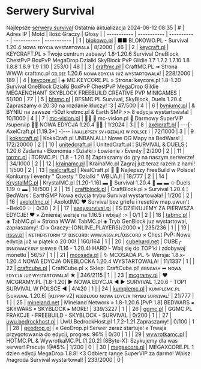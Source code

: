 
# Serwery Survival
Najlepsze [serwery survival](https://mcserwery.pl/serwery/minecraft/tryb/Survival)
Ostatnia aktualizacja 2024-06-12 08:35
| # | Adres IP | Motd | Ilość Graczy | Głosy |
| ----------- | ----------- | ----------- | ----------- | ----------- |
| 1 | 	[blokowo.pl](https://mcserwery.pl/serwery/minecraft/98/) | ■■ BLOKOWO.PL - Survival 1.20.4 ɴᴏᴡᴀ ᴇᴅʏᴄᴊᴀ ᴡʏꜱᴛᴀʀᴛᴏᴡᴀʟᴀ | 8/2000 | 46 |
| 2 | 	[keycraft.pl](https://mcserwery.pl/serwery/minecraft/255/) | KEYCRAFT.PL » Twoje centrum zabawy! 1.8-1.20.6 Survival OneBlock ChestPvP BoxPvP MegaDrop Dzialki SkyBlock PvP Gildie 1.7 1.7.2 1.7.10 1.8 1.8.8 1.8.9 1.9 1.10  | 253/0 | 48 |
| 3 | 	[craftmc.pl](https://mcserwery.pl/serwery/minecraft/87/) | CraftMC.PL ➟ Strona WWW: craftmc.pl ɢɪʟᴅɪᴇ 1.20.6 ɴᴏᴡᴀ ᴇᴅʏᴄᴊᴀ ᴊᴜż ᴡʏꜱᴛᴀʀᴛᴏᴡᴀʟᴀ! | 228/2000 | 189 |
| 4 | 	[keycore.pl](https://mcserwery.pl/serwery/minecraft/252/) | ◈ MC.KEYCORE.PL » Strona: keycore.pl 1.8-1.20 Survival OneBlock Dzialki BoxPvP ChestPvP MegaDrop Gildie MEGAENCHANT SKYBLOCK FREEBUILD CREATIVE PVP MINIGAMES | 51/100 | 77 |
| 5 | 	[bfsmc.pl](https://mcserwery.pl/serwery/minecraft/2/) | BFSMC.PL  Survival, SkyBlock, Duels  1.20.4 Zapraszamy o 20:30 na rozdanie kluczy! :3 | 47/500 | 4 |
| 6 | 	[byniumc.pl](https://mcserwery.pl/serwery/minecraft/157/) | & BYNIU na zawsze -50zł  kretmc.pl & Earth SMP >> 8 edycja wystartowała! | 10/1000 | 4 |
| 7 | 	[mc-vision.pl](https://mcserwery.pl/serwery/minecraft/211/) |   mc-vision.pl  Darmowy SuperVIP /supervip  NOWA EDYCJA 1.20.4  | 1/2024 | 3 |
| 8 | 	[axelcraft.pl](https://mcserwery.pl/serwery/minecraft/223/) | ---[- AxelCraft.pl [1.19.3+] -]--- i ɴᴀᴊʟᴇᴘꜱᴢʏ ꜱᴠ+ᴅᴢɪᴀʟᴋɪ ᴡ ᴘᴏʟꜱᴄᴇ i | 72/1000 | 3 |
| 9 | 	[kokscraft.pl](https://mcserwery.pl/serwery/minecraft/1/) | KoksCraft.pl  UNBAN ALL! Nowe OG Mapy na BedWars! | 172/20000 | 2 |
| 10 | 	[unitedcraft.pl](https://mcserwery.pl/serwery/minecraft/11/) | UnitedCraft.pl ¦ SURVIVAL & DUELS ¦ 1.20.6 Zadania › Ekonomia › Działki › Łowienie › Eventy | 2/200 | 2 |
| 11 | 	[tormc.pl](https://mcserwery.pl/serwery/minecraft/35/) | TORMC.PL [1.8 - 1.20.6] Zapraszamy do gry na naszym serwerze! | 34/1000 | 2 |
| 12 | 	[krainamc.pl](https://mcserwery.pl/serwery/minecraft/39/) | KrainaMc.pl  Zagraj juz teraz razem z nami! | 1/500 | 2 |
| 13 | 	[realcraft.pl](https://mcserwery.pl/serwery/minecraft/63/) | RealCraft.pl   Najlepszy FreeBuild w Polsce! Konkursy i eventy " Questy " Dzialki " WBIJAJ! | 18/777 | 2 |
| 14 | 	[KrystalMC.pl](https://mcserwery.pl/serwery/minecraft/202/) | KrystalMC.pl [1.20-1.16] ▬ ⛏ Survival 1.20.4 ⛏ ▬ ▬ ✩ Duels 1.19 ✩ ▬ | 16/500 | 2 |
| 15 | 	[craftblock.pl](https://mcserwery.pl/serwery/minecraft/280/) | CraftBlock.pl » Survival 1.20.4 ¦ BedWars ¦ EarthSMP Nowa edycja trybu Survival wystartowała! | 1/200 | 2 |
| 16 | 	[axolotlmc.pl](https://mcserwery.pl/serwery/minecraft/251/) | AxolotlMC ❤ Survival bez griefu i resetów map.uwun't ~Bek00 ✨ | 0/30 | 2 |
| 17 | 	[easysurvival.pl](https://mcserwery.pl/serwery/minecraft/736/) | ES  DZIEKUJEMY ZA PIERWSZA EDYCJE! ❤ » Zmieniaj wersje na 1.16.5 i wbijaj! :> | 0/1 | 2 |
| 18 | 	[tabmc.pl](https://mcserwery.pl/serwery/minecraft/3/) | ◈ TabMC.pl × Strona WWW: TabMC.pl  ◈ Tryb GenBlock juz wystartowal, zapraszamy! :D » Graczy: {ONLINE_PLAYERS}/2000 « | 235/236 | 1 |
| 19 | 	[nssv.pl](https://mcserwery.pl/serwery/minecraft/4/) | ɴᴇᴛʜᴇʀꜱᴛᴏʀᴍ ツ ᴅɪꜱᴄᴏʀᴅ: ᴡᴡᴡ.ɴꜱꜱᴠ.ᴘʟ/ᴅɪꜱᴄᴏʀᴅ × Chest PvP: Nowa edycja już w piątek o 20:00! | 160/164 | 1 |
| 20 | 	[cubehard.net](https://mcserwery.pl/serwery/minecraft/10/) | CUBE┌ ɪɴɴᴏᴡᴀᴄʏᴊɴʏ ꜱᴇʀᴡᴇʀ (1.16 - 1.20.4) HARD└ Wbij się do TOP'ki i zdobywaj monetki | 56/57 | 1 |
| 21 | 	[mcosada.pl](https://mcserwery.pl/serwery/minecraft/65/) | ♑ MCOSADA.PL ♑ Wersja: 1.8.x-1.20.4  NOWA EDYCJA ONEBLOCKA 1.20.4 WYSTARTOWALA! | 11/1337 | 1 |
| 22 | 	[craftcube.pl](https://mcserwery.pl/serwery/minecraft/196/) | CraftCube.pl × Sklep: CraftCube.pl!  ɢᴇɴᴄᴀꜱʜ ➦ ɴᴏᴡᴀ ᴇᴅʏᴄᴊᴀ ᴊᴜᴢ ᴡʏꜱᴛᴀʀᴛᴏᴡᴀʟᴀ! ★ | 346/2115 | 1 |
| 23 | 	[mcgramy.pl](https://mcserwery.pl/serwery/minecraft/197/) | ❤ MCGRAMY.PL [1.8-1.20] ▶ NOWA EDYCJA ◀  ▶ SURVIVAL 1.20.6 - TOP1 SURVIVAL W POLSCE ◀ | 4/420 | 1 |
| 24 | 	[kumplemc.pl](https://mcserwery.pl/serwery/minecraft/421/) | ᴋᴜᴍᴘʟᴇᴍᴄ.ᴘʟ [ꜱᴜʀᴠɪᴠᴀʟ 1.20.6] [ᴋɪᴛᴘᴠᴘ v2]  ɴɪᴇᴅᴌᴜɢᴏ ɴᴏᴡᴀ ᴇᴅʏᴄᴊᴀ ᴛʀʏʙᴜ ꜱᴜʀᴠɪᴠᴀʟ! | 21/777 | 1 |
| 25 | 	[mineland.net](https://mcserwery.pl/serwery/minecraft/497/) |  Mineland Network » 1.8-1.20.6 [PvP 1.8]  BEDWARS ◂ SKYWARS ▪ SKYBLOCK ▸ MORE! | 339/3227 | 1 |
| 26 | 	[ggmc.pl](https://mcserwery.pl/serwery/minecraft/38/) | GGMC.PL  FRAKCJE - FREEBUILD - SKYBLOCK - SURVIVAL | 0/200 | 1 |
| 27 | 	[uwu.bedrockhost.pl](https://mcserwery.pl/serwery/minecraft/101/) | UwU.BedrockHost.pl  1.7.2-1.21 Zapraszamy! | 0/100 | 1 |
| 28 | 	[geodrop.pl](https://mcserwery.pl/serwery/minecraft/217/) | x GeoDrop.pl Serwer zaraz startuje! x Trwaja przygotowania do edycji, progres: 96% | 0/30 | 1 |
| 29 | 	[wywrotkamc.pl](https://mcserwery.pl/serwery/minecraft/6/) | HOTMC.PL & WywrotkaMC.PL [1.20.2] [8Byte-X]: Szykujemy dla was serwer! Pracuje !@#$% | 1/200 | 0 |
| 30 | 	[megaxcore.pl](https://mcserwery.pl/serwery/minecraft/7/) | MEGAXCORE.PL 1 dzien edycji MegaDrop 1.8.8! <3 Odbierz range SuperVIP za darmo! Wpisz: /nagroda  Survival wystartowal! | 233/2000 | 0 |
